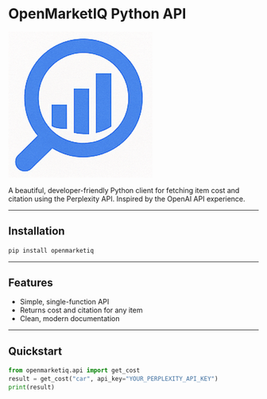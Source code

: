 # OpenMarketIQ Python API

![OpenMarketIQ Logo](../assets/OpenMarketIQ%20Logo%20small.png)

A beautiful, developer-friendly Python client for fetching item cost and citation using the Perplexity API. Inspired by the OpenAI API experience.

---

## Installation

```bash
pip install openmarketiq
```

---

## Features
- Simple, single-function API
- Returns cost and citation for any item
- Clean, modern documentation

---

## Quickstart

```python
from openmarketiq.api import get_cost
result = get_cost("car", api_key="YOUR_PERPLEXITY_API_KEY")
print(result)
``` 